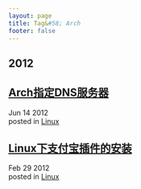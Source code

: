 ```yaml
---
layout: page
title: Tag&#58; Arch
footer: false
---
```


<div id="blog-archives" class="category">
<h2>2012</h2>

<article>
<h1><a href="/blog/2012/06/14/archzhi-ding-dnsfu-wu-qi/index.html">Arch指定DNS服务器</a></h1>
<time datetime="2012-06-14T00:00:00-06:00" pubdate><span class='month'>Jun</span> <span class='day'>14</span> <span class='year'>2012</span></time>
<footer>
<span class="categories">posted in 
<a href='/blog/categories/linux/'>Linux</a></span>
</footer>
</article>

<article>
<h1><a href="/blog/2012/02/29/linux-alipay/index.html">Linux下支付宝插件的安装</a></h1>
<time datetime="2012-02-29T00:00:00-06:00" pubdate><span class='month'>Feb</span> <span class='day'>29</span> <span class='year'>2012</span></time>
<footer>
<span class="categories">posted in 
<a href='/blog/categories/linux/'>Linux</a></span>
</footer>
</article>
</div>
